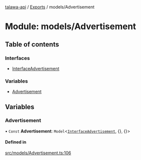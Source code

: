 [talawa-api](../README.md) / [Exports](../modules.md) / models/Advertisement

# Module: models/Advertisement

## Table of contents

### Interfaces

- [InterfaceAdvertisement](../interfaces/models_Advertisement.InterfaceAdvertisement.md)

### Variables

- [Advertisement](models_Advertisement.md#advertisement)

## Variables

### Advertisement

• `Const` **Advertisement**: `Model`\<[`InterfaceAdvertisement`](../interfaces/models_Advertisement.InterfaceAdvertisement.md), {}, {}\>

#### Defined in

[src/models/Advertisement.ts:106](https://github.com/PalisadoesFoundation/talawa-api/blob/cba820f/src/models/Advertisement.ts#L106)
